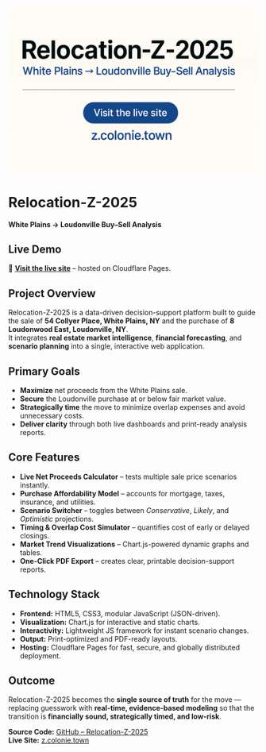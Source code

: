 [![Relocation-Z-2025](assets/images/banner.png)](https://z.colonie.town)

# Relocation-Z-2025  
**White Plains → Loudonville Buy–Sell Analysis**  

## Live Demo  
🔗 **[Visit the live site](https://z.colonie.town)** – hosted on Cloudflare Pages.  

## Project Overview  
Relocation-Z-2025 is a data-driven decision-support platform built to guide the sale of **54 Collyer Place, White Plains, NY** and the purchase of **8 Loudonwood East, Loudonville, NY**.  
It integrates **real estate market intelligence**, **financial forecasting**, and **scenario planning** into a single, interactive web application.  

## Primary Goals  
- **Maximize** net proceeds from the White Plains sale.  
- **Secure** the Loudonville purchase at or below fair market value.  
- **Strategically time** the move to minimize overlap expenses and avoid unnecessary costs.  
- **Deliver clarity** through both live dashboards and print-ready analysis reports.  

## Core Features  
- **Live Net Proceeds Calculator** – tests multiple sale price scenarios instantly.  
- **Purchase Affordability Model** – accounts for mortgage, taxes, insurance, and utilities.  
- **Scenario Switcher** – toggles between *Conservative*, *Likely*, and *Optimistic* projections.  
- **Timing & Overlap Cost Simulator** – quantifies cost of early or delayed closings.  
- **Market Trend Visualizations** – Chart.js-powered dynamic graphs and tables.  
- **One-Click PDF Export** – creates clear, printable decision-support reports.  

## Technology Stack  
- **Frontend:** HTML5, CSS3, modular JavaScript (JSON-driven).  
- **Visualization:** Chart.js for interactive and static charts.  
- **Interactivity:** Lightweight JS framework for instant scenario changes.  
- **Output:** Print-optimized and PDF-ready layouts.  
- **Hosting:** Cloudflare Pages for fast, secure, and globally distributed deployment.  

## Outcome  
Relocation-Z-2025 becomes the **single source of truth** for the move — replacing guesswork with **real-time, evidence-based modeling** so that the transition is **financially sound, strategically timed, and low-risk**.  

**Source Code:** [GitHub – Relocation-Z-2025](https://github.com/jgwalsh02134/relocation-z-2025)  
**Live Site:** [z.colonie.town](https://z.colonie.town)  
